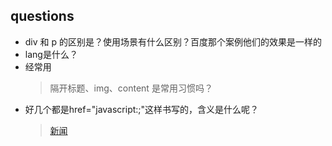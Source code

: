 ## questions ##
- div 和 p 的区别是？使用场景有什么区别？百度那个案例他们的效果是一样的
- lang是什么？
- 经常用
    > <div class="form-item"></div> 隔开标题、img、content 是常用习惯吗？
- 好几个都是href="javascript:;"这样书写的，含义是什么呢？
    > <a href="javascript:;">新闻</a> 

    
    
    
